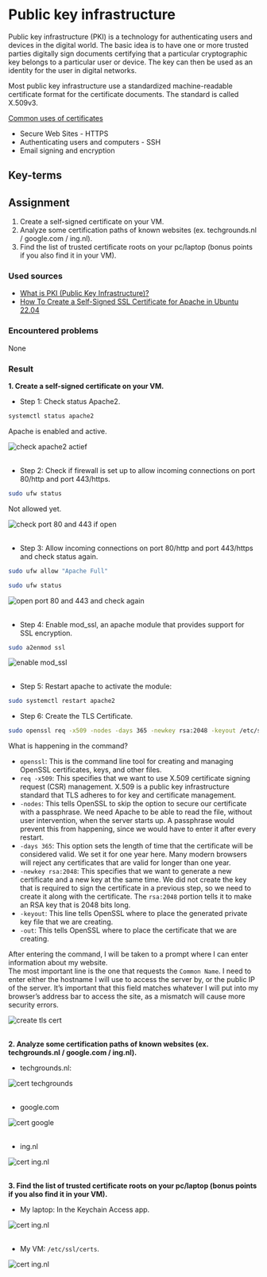 # Public key infrastructure
Public key infrastructure (PKI) is a technology for authenticating users and devices in the digital world. The basic idea is to have one or more trusted parties digitally sign documents certifying that a particular cryptographic key belongs to a particular user or device. The key can then be used as an identity for the user in digital networks.

Most public key infrastructure use a standardized machine-readable certificate format for the certificate documents. The standard is called X.509v3.

<ins>Common uses of certificates</ins>  
- Secure Web Sites - HTTPS
- Authenticating users and computers - SSH
- Email signing and encryption

## Key-terms


## Assignment
1. Create a self-signed certificate on your VM.
2. Analyze some certification paths of known websites (ex. techgrounds.nl / google.com / ing.nl).
3. Find the list of trusted certificate roots on your pc/laptop (bonus points if you also find it in your VM).

### Used sources
- [What is PKI (Public Key Infrastructure)?](https://www.ssh.com/academy/pki)
- [How To Create a Self-Signed SSL Certificate for Apache in Ubuntu 22.04](https://www.digitalocean.com/community/tutorials/how-to-create-a-self-signed-ssl-certificate-for-apache-in-ubuntu-22-04)

### Encountered problems
None

### Result
**1. Create a self-signed certificate on your VM.**

- Step 1: Check status Apache2.

```bash
systemctl status apache2
```

Apache is enabled and active.

![check apache2 actief](/03_Security/images/05_public-key-infrastructure1-1.png)<br><br>

- Step 2: Check if firewall is set up to allow incoming connections on port 80/http and port 443/https. 

```bash
sudo ufw status
```

Not allowed yet.

![check port 80 and 443 if open](/03_Security/images/05_public-key-infrastructure1-2.png)<br><br>

- Step 3: Allow incoming connections on port 80/http and port 443/https and check status again.

```bash
sudo ufw allow "Apache Full"
```

```bash
sudo ufw status
```

![open port 80 and 443 and check again](/03_Security/images/05_public-key-infrastructure1-3.png)<br><br>

- Step 4: Enable mod_ssl, an apache module that provides support for SSL encryption.

```bash
sudo a2enmod ssl
```

![enable mod_ssl](/03_Security/images/05_public-key-infrastructure1-4.png)<br><br>

- Step 5: Restart apache to activate the module:

```bash
sudo systemctl restart apache2
```

- Step 6: Create the TLS Certificate.

```bash
sudo openssl req -x509 -nodes -days 365 -newkey rsa:2048 -keyout /etc/ssl/private/apache-selfsigned.key -out /etc/ssl/certs/apache-selfsigned.crt
```

What is happening in the command?
- `openssl`: This is the command line tool for creating and managing OpenSSL certificates, keys, and other files.
- `req -x509`: This specifies that we want to use X.509 certificate signing request (CSR) management. X.509 is a public key infrastructure standard that TLS adheres to for key and certificate management.
- `-nodes`: This tells OpenSSL to skip the option to secure our certificate with a passphrase. We need Apache to be able to read the file, without user intervention, when the server starts up. A passphrase would prevent this from happening, since we would have to enter it after every restart.
- `-days 365`: This option sets the length of time that the certificate will be considered valid. We set it for one year here. Many modern browsers will reject any certificates that are valid for longer than one year.
- `-newkey rsa:2048`: This specifies that we want to generate a new certificate and a new key at the same time. We did not create the key that is required to sign the certificate in a previous step, so we need to create it along with the certificate. The `rsa:2048` portion tells it to make an RSA key that is 2048 bits long.
- `-keyout`: This line tells OpenSSL where to place the generated private key file that we are creating.
- `-out`: This tells OpenSSL where to place the certificate that we are creating.

After entering the command, I will be taken to a prompt where I can enter information about my website.  
The most important line is the one that requests the `Common Name`. I need to enter either the hostname I will use to access the server by, or the public IP of the server. It’s important that this field matches whatever I will put into my browser’s address bar to access the site, as a mismatch will cause more security errors.

![create tls cert](/03_Security/images/05_public-key-infrastructure1-6.png)<br><br>

**2. Analyze some certification paths of known websites (ex. techgrounds.nl / google.com / ing.nl).**
- techgrounds.nl:

![cert techgrounds](/03_Security/images/05_public-key-infrastructure2-1.png)<br><br>

- google.com

![cert google](/03_Security/images/05_public-key-infrastructure2-2.png)<br><br>

- ing.nl

![cert ing.nl](/03_Security/images/05_public-key-infrastructure2-3.png)<br><br>

**3. Find the list of trusted certificate roots on your pc/laptop (bonus points if you also find it in your VM).**

- My laptop: In the Keychain Access app.

![cert ing.nl](/03_Security/images/05_public-key-infrastructure3-1.png)<br><br>

- My VM: `/etc/ssl/certs`.

![cert ing.nl](/03_Security/images/05_public-key-infrastructure3-2.png)<br><br>